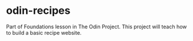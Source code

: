 # odin-recipes

Part of Foundations lesson in The Odin Project.
This project will teach how to build a basic recipe website.
